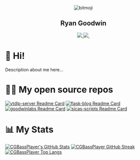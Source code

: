 <div id="header" align="center">
    <img src="https://cdn.discordapp.com/avatars/409140959100796939/aa4e38241fe75501061c8fdd02b009bf.webp" alt="bitmoji"/>
    <br>
    <h2>Ryan Goodwin</h2>
</div>
<div id="badges" align="center">
    <a href="#">
        <img src="https://img.shields.io/twitter/follow/Ryan_Goodwin_?label=Twitter&logo=Twitter&logoColor=2f97c1&color=0cf574&style=plastic"/>
    </a>
    <a href="https://www.linkedin.com/in/ryan-goodwin-2b396b161/">
        <img src="https://img.shields.io/badge/Linkedin-Connect-blue?color=0cf574&logo=Linkedin&logoColor=2f97c1&style=plastic"/>
    </a>
    <a>
        <img src"https://img.shields.io/github/followers/CGBassPlayer?color=0cf574&logo=GitHub&style=plastic"/>
    </a>
</div>

# 👋 Hi!
Description about me here...

# 🧑‍💻 My open source repos

[![ytdlp-server Readme Card](https://github-readme-stats.vercel.app/api/pin/?username=CGBassPlayer&repo=ytdlp-server&theme=blue-green)](https://github.com/CGBassPlayer/ytdlp-server)
[![flask-blog Readme Card](https://github-readme-stats.vercel.app/api/pin/?username=CGBassPlayer&repo=flask-blog&theme=blue-green)](https://github.com/CGBassPlayer/flask-blog)
[![goodwinlabs Readme Card](https://github-readme-stats.vercel.app/api/pin/?username=CGBassPlayer&repo=goodwinlabs&theme=blue-green)](https://github.com/CGBassPlayer/goodwinlabs)
[![sicas-scripts Readme Card](https://github-readme-stats.vercel.app/api/pin/?username=CGBassPlayer&repo=sicas-scripts&theme=blue-green)](https://github.com/CGBassPlayer/sicas-scripts)

# 📊 My Stats
[![CGBassPlayer's GitHub Stats](https://github-readme-stats.vercel.app/api?username=CGBassPlayer&theme=blue-green&count_private=true&show_icons=true)](https://github.com/CGBassPlayer)
[![CGBassPlayer GitHub Streak](https://github-readme-streak-stats.herokuapp.com/?user=CGBassPlayer&count_private=true&theme=blue-green)](https://github.com/CGBassPlayer)
[![CGBassPlayer Top Langs](https://github-readme-stats.vercel.app/api/top-langs/?username=CGBassPlayer&langs_count=10&theme=blue-green)](https://github.com/CGBassPlayer)



<!-- Languages I know
* Java
* PL/SQL
* Python
* C#
* Frontend Webstack
    * HTML 5
    * CSS 3
    * Javascript

Languages I am learning / want to learn
* Rust

Frameworks I know or am interested in
* Flask (Python)
* FastAPI (Python)
* Vue JS (JavaScript)
* Angular (JavaScript)
* ASP.NET Core (C#)

---

## 🎤 Music 🎤

I work as a stage technician and mix engineer for [Entertainment Services](https://entertainmentservicesny.com/) based out of Rome, NY. I do sound for traveling acts and local area talent. Live concert production is my other passion and I like to incoroperate my knowledge of tech into shows.

### **Ideas**
* Matrix server for cheap wireless communication system with the whole team on and off stage.
* VirtualHere on a raspberry pi to connect to usb speaker processor located on stage
 -->
